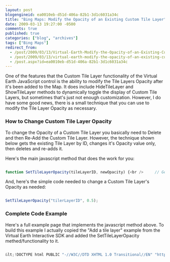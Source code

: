 ```yaml
---
layout: post
blogengineid: ea0010eb-d51d-406a-82b1-3d1c6031a34c
title: "Bing Maps: Modify the Opacity of an Existing Custom Tile Layer"
date: 2009-03-13 19:27:00 -0500
comments: true
published: true
categories: ["blog", "archives"]
tags: ["Bing Maps"]
redirect_from: 
  - /post/2009/03/13/Virtual-Earth-Modify-the-Opacity-of-an-Existing-Custom-Tile-Layer
  - /post/2009/03/13/virtual-earth-modify-the-opacity-of-an-existing-custom-tile-layer
  - /post.aspx?id=ea0010eb-d51d-406a-82b1-3d1c6031a34c
---
```

<!-- more -->

One of the features that the Custom Tile Layer functionality of the Virtual Earth JavaScript control is the ability to modify the Tile Layers Opacity after it's been added to the Map. It does include HideTileLayer and ShowTileLayer methods to dynamically toggle the display of Custom Tile Layers, but sometimes that's just not enough customization. However, I do have some good news, there is a small technique that you can use to modify the Tile Layer Opacity as necessary.
<h3>How to Change Custom Tile Layer Opacity</h3>

To change the Opacity of a Custom Tile Layer you basically need to Delete and then Re-Add the Custom Tile Layer. However, the technique shown below gets the existing Tile Layer by ID, changes it's Opacity value only, then deletes and re-adds it.

Here's the main javascript method that does the work for you:

```javascript

function SetTileLayerOpacity(tileLayerID, newOpacity) {<br />     // Get TileLayer<br />     var layer = map.GetTileLayerByID(tileLayerID);<br /> <br />     // Set new Opacity Value<br />     layer.Opacity = newOpacity;<br /> <br />     // Delete Existing TileLayer from Map<br />     map.DeleteTileLayer(tileLayerID);<br />     <br />     // Re-Add the TileLayer with new Opacity<br />     map.AddTileLayer(layer);<br /> }

```

And, here's the simple code needed to change a Custom Tile Layer's Opacity as needed:

```javascript

SetTileLayerOpacity("tilerLayerID", 0.5);

```
<h3>Complete Code Example</h3>

Here's a full example page that implements the javascript method above. To build this example I actually copied the "Add a tile layer" example from the Virtual Earth Interactive SDK and added the SetTileLayerOpacity methed/functionality to it.

```javascript

&lt;!DOCTYPE html PUBLIC "-//W3C//DTD XHTML 1.0 Transitional//EN" "http://www.w3.org/TR/xhtml1/DTD/xhtml1-transitional.dtd"&gt;<br /> &lt;html&gt;<br /> &lt;head&gt;<br />       &lt;title&gt;&lt;/title&gt;<br />       &lt;meta http-equiv="Content-Type" content="text/html; charset=utf-8"&gt;<br />       &lt;script type="text/javascript" src="http://dev.virtualearth.net/mapcontrol/mapcontrol.ashx?v=6.2"&gt;&lt;/script&gt;<br />       &lt;script type="text/javascript"&gt;<br />         var map = null;<br />         var tileLayer;<br />          <br />         function GetMap()<br />         {<br />             map = new VEMap('myMap');<br />             map.LoadMap(new VELatLong(48.03,-122.4),12,'r' ,false);<br />             GetTiles();<br />         }   <br />          <br />         function GetTiles()<br />         {<br />             var bounds = [new VELatLongRectangle(new VELatLong(49,-123),new VELatLong(47,-121))];<br /> <br />             var tileSourceSpec = new VETileSourceSpecification("lidar", "http://dev.live.com/virtualearth/sdk/layers/lidar/%4.png");<br />             tileSourceSpec.NumServers = 1;<br />             tileSourceSpec.Bounds = bounds;<br />             tileSourceSpec.MinZoomLevel = 10;<br />             tileSourceSpec.MaxZoomLevel = 18;<br />             tileSourceSpec.Opacity = 0.5; //opacity;<br />             tileSourceSpec.ZIndex = 100;<br /> <br />             map.AddTileLayer(tileSourceSpec, true);<br />         }<br />         <br />         function DeleteTileLayer()<br />         {<br />             map.DeleteTileLayer("lidar");<br />         }<br />         <br />         function SetTileLayerOpacity(tileLayerID, newOpacity) {<br />             // Get TileLayer<br />             var layer = map.GetTileLayerByID(tileLayerID);<br /> <br />             // Set new Opacity Value<br />             layer.Opacity = newOpacity;<br /> <br />             // Delete Existing TileLayer from Map<br />             map.DeleteTileLayer(tileLayerID);<br />             <br />             // Re-Add the TileLayer with new Opacity<br />             map.AddTileLayer(layer);<br />         }<br />       &lt;/script&gt;<br />    &lt;/head&gt;<br />    &lt;body onload="GetMap();"&gt;<br />       &lt;div id='myMap' style="position:relative; width:400px; height:400px;"&gt;&lt;/div&gt;<br />       &lt;a href="#" onclick="SetTileLayerOpacity('lidar', 0.5);"&gt;Set Opacity to 0.5&lt;/a&gt;&lt;br /&gt;<br />       &lt;a href="#" onclick="SetTileLayerOpacity('lidar', 1.0);"&gt;Set Opacity to 1.0&lt;/a&gt;&lt;br /&gt;<br />       &lt;hr /&gt;<br />       &lt;a href="#" onclick="DeleteTileLayer();"&gt;Remove the tile layer&lt;/a&gt;<br />    &lt;/body&gt;<br /> &lt;/html&gt;

```
